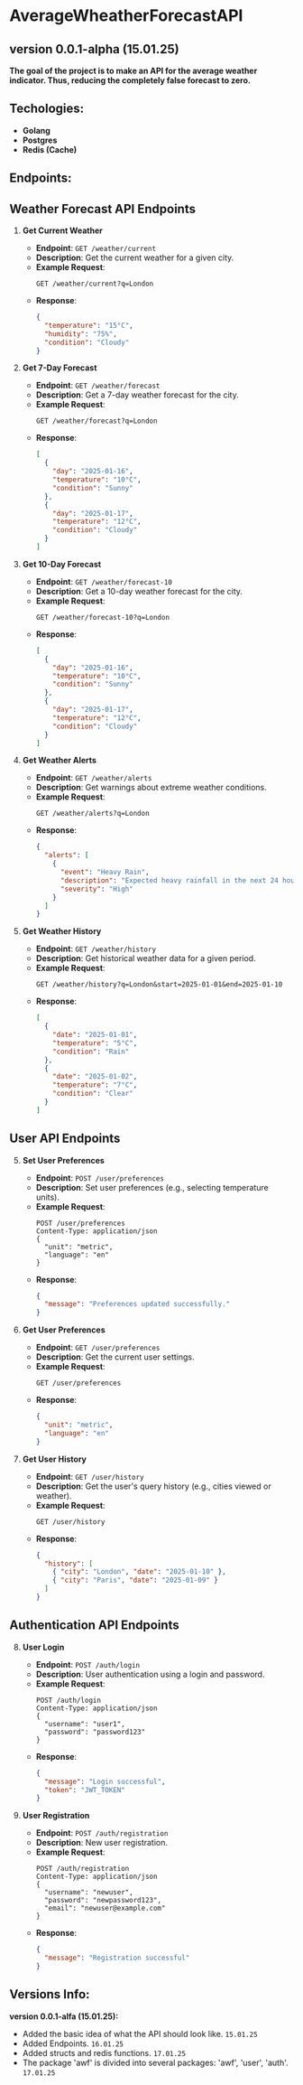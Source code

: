 # AverageWheatherForecastAPI
## version 0.0.1-alpha (15.01.25)

**The goal of the project is to make an API for the average weather indicator. Thus, reducing the completely false forecast to zero.**

## Techologies:
- **Golang**
- **Postgres**
- **Redis (Cache)**

## Endpoints:
## Weather Forecast API Endpoints
1. **Get Current Weather**
   - **Endpoint**: `GET /weather/current`
   - **Description**: Get the current weather for a given city.
   - **Example Request**:
     ```http
     GET /weather/current?q=London
     ```
   - **Response**:
     ```json
     {
       "temperature": "15°C",
       "humidity": "75%",
       "condition": "Cloudy"
     }
     ```
2. **Get 7-Day Forecast**
   - **Endpoint**: `GET /weather/forecast`
   - **Description**: Get a 7-day weather forecast for the city.
   - **Example Request**:
     ```http
     GET /weather/forecast?q=London
     ```
   - **Response**:
     ```json
     [
       {
         "day": "2025-01-16",
         "temperature": "10°C",
         "condition": "Sunny"
       },
       {
         "day": "2025-01-17",
         "temperature": "12°C",
         "condition": "Cloudy"
       }
     ]
     ```

3. **Get 10-Day Forecast**
   - **Endpoint**: `GET /weather/forecast-10`
   - **Description**: Get a 10-day weather forecast for the city.
   - **Example Request**:
     ```http
     GET /weather/forecast-10?q=London
     ```
   - **Response**:
     ```json
     [
       {
         "day": "2025-01-16",
         "temperature": "10°C",
         "condition": "Sunny"
       },
       {
         "day": "2025-01-17",
         "temperature": "12°C",
         "condition": "Cloudy"
       }
     ]
     ```

4. **Get Weather Alerts**
   - **Endpoint**: `GET /weather/alerts`
   - **Description**: Get warnings about extreme weather conditions.
   - **Example Request**:
     ```http
     GET /weather/alerts?q=London
     ```
   - **Response**:
     ```json
     {
       "alerts": [
         {
           "event": "Heavy Rain",
           "description": "Expected heavy rainfall in the next 24 hours.",
           "severity": "High"
         }
       ]
     }
     ```

4. **Get Weather History**
   - **Endpoint**: `GET /weather/history`
   - **Description**: Get historical weather data for a given period.
   - **Example Request**:
     ```http
     GET /weather/history?q=London&start=2025-01-01&end=2025-01-10
     ```
   - **Response**:
     ```json
     [
       {
         "date": "2025-01-01",
         "temperature": "5°C",
         "condition": "Rain"
       },
       {
         "date": "2025-01-02",
         "temperature": "7°C",
         "condition": "Clear"
       }
     ]
     ```

## User API Endpoints
5. **Set User Preferences**
   - **Endpoint**: `POST /user/preferences`
   - **Description**: Set user preferences (e.g., selecting temperature units).
   - **Example Request**:
     ```http
     POST /user/preferences
     Content-Type: application/json
     {
       "unit": "metric",
       "language": "en"
     }
     ```
   - **Response**:
     ```json
     {
       "message": "Preferences updated successfully."
     }
     ```

6. **Get User Preferences**
   - **Endpoint**: `GET /user/preferences`
   - **Description**: Get the current user settings.
   - **Example Request**:
     ```http
     GET /user/preferences
     ```
   - **Response**:
     ```json
     {
       "unit": "metric",
       "language": "en"
     }
     ```


7. **Get User History**
   - **Endpoint**: `GET /user/history`
   - **Description**: Get the user's query history (e.g., cities viewed or weather).
   - **Example Request**:
     ```http
     GET /user/history
     ```
   - **Response**:
     ```json
     {
       "history": [
         { "city": "London", "date": "2025-01-10" },
         { "city": "Paris", "date": "2025-01-09" }
       ]
     }
     ```

## Authentication API Endpoints

8. **User Login**
   - **Endpoint**: `POST /auth/login`
   - **Description**: User authentication using a login and password.
   - **Example Request**:
     ```http
     POST /auth/login
     Content-Type: application/json
     {
       "username": "user1",
       "password": "password123"
     }
     ```
   - **Response**:
     ```json
     {
       "message": "Login successful",
       "token": "JWT_TOKEN"
     }
     ```

9. **User Registration**
   - **Endpoint**: `POST /auth/registration`
   - **Description**: New user registration.
   - **Example Request**:
     ```http
     POST /auth/registration
     Content-Type: application/json
     {
       "username": "newuser",
       "password": "newpassword123",
       "email": "newuser@example.com"
     }
     ```
   - **Response**:
     ```json
     {
       "message": "Registration successful"
     }
     ```

## Versions Info:
**version 0.0.1-alfa (15.01.25):**
- Added the basic idea of what the API should look like. `15.01.25`
- Added Endpoints. `16.01.25`
- Added structs and redis functions. `17.01.25`
- The package 'awf' is divided into several packages: 'awf', 'user', 'auth'. `17.01.25`
